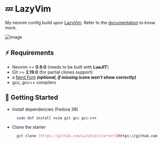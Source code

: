 # 💤 LazyVim

My neovim config build upon [LazyVim](https://github.com/LazyVim/LazyVim).
Refer to the [documentation](https://lazyvim.github.io/installation) to know more.

![image](https://github.com/LICF01/lazy_nvim/assets/41651420/938a45a2-e262-4f38-9ca0-0f0b064b51ba)

## ⚡️ Requirements

- Neovim >= **0.9.0** (needs to be built with **LuaJIT**)
- Git >= **2.19.0** (for partial clones support)
- a [Nerd Font](https://www.nerdfonts.com/) **_(optional, if missing icons won't show correctly)_**
- gcc, gcc++ compilers

## 🚀 Getting Started

- Install dependencies (Fedora 38)
  ```sh
    sudo dnf install nvim git gcc gcc-c++
  ```

- Clone the starter
  ```sh
    git clone [https://github.com/LazyVim/starter](https://github.com/LICF01/lazy_nvim) ~/.config/nvim
  ```
